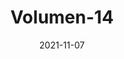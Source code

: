 ---
title: "Volumen-14"
date: 2021-11-07
cover: "images/1.webp"
description: "Descubre las noticias más interesantes de finales de Octubre en ingeniería Aeroespacial. ¿La tierra y su sistema solar están dentro de un túnel magnético?También se testigo de los logros de los semilleros Delta-V y Voyager, del grupo de investigación ASTRA. ¡¡¡ Un paper en la AIAA (Doi: https://doi.org/10.2514/6.2021-4131) y de nuevo un concurso ganado de CanSats !!! Además no te pierdas del descuento del 10% que la academia Guitar Prodigy hace para los semilleristas de Delta-V, ¿Quieres convertirte en un rockstar?, ¡ inscríbete ya ! "
ossuu: "https://issuu.com/deltav_udea/docs/volumen_14"
---